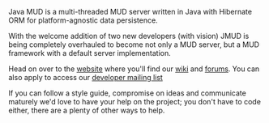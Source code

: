 Java MUD is a multi-threaded MUD server written in Java with Hibernate ORM for platform-agnostic data persistence.

With the welcome addition of two new developers (with vision) JMUD is being completely overhauled to become not only a MUD server, but a MUD framework with a default server implementation.

Head on over to the [website](http://www.jmud.org) where you'll find our [wiki](http://www.jmud.org/wiki) and [forums](http://www.jmud.org/phpbb). You can also apply to access our [developer mailing list](http://groups.google.com/group/jmud/subscribe?note=1)

If you can follow a style guide, compromise on ideas and communicate maturely we'd love to have your help on the project; you don't have to code either, there are a plenty of other ways to help.